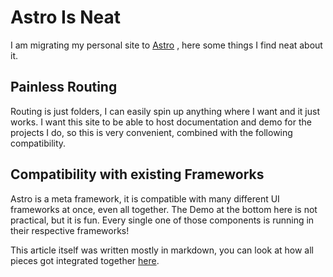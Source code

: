 # Astro Is Neat

I am migrating my personal site to [Astro](https://astro.build/) , here some things I find neat about it.

## Painless Routing
Routing is just folders, I can easily spin up anything where I want and it just works.
I want this site to be able to host documentation and demo for the projects I do, so this is very convenient, combined with the following compatibility. 

## Compatibility with existing Frameworks

Astro is a meta framework, it is compatible with many different UI frameworks at once, even all together.
The Demo at the bottom here is not practical, but it is fun.
Every single one of those components is running in their respective frameworks!

This article itself was written mostly in markdown, you can look at how all pieces got integrated together [here](https://github.com/iamr2003/site-v2/blob/master/src/pages/all-components.astro).


